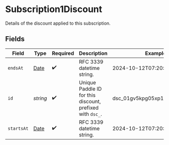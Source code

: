 # Subscription1Discount

Details of the discount applied to this subscription.


## Fields

| Field                                                                                         | Type                                                                                          | Required                                                                                      | Description                                                                                   | Example                                                                                       |
| --------------------------------------------------------------------------------------------- | --------------------------------------------------------------------------------------------- | --------------------------------------------------------------------------------------------- | --------------------------------------------------------------------------------------------- | --------------------------------------------------------------------------------------------- |
| `endsAt`                                                                                      | [Date](https://developer.mozilla.org/en-US/docs/Web/JavaScript/Reference/Global_Objects/Date) | :heavy_check_mark:                                                                            | RFC 3339 datetime string.                                                                     | 2024-10-12T07:20:50.52Z                                                                       |
| `id`                                                                                          | *string*                                                                                      | :heavy_check_mark:                                                                            | Unique Paddle ID for this discount, prefixed with `dsc_`.                                     | dsc_01gv5kpg05xp104ek2fmgjwttf                                                                |
| `startsAt`                                                                                    | [Date](https://developer.mozilla.org/en-US/docs/Web/JavaScript/Reference/Global_Objects/Date) | :heavy_check_mark:                                                                            | RFC 3339 datetime string.                                                                     | 2024-10-12T07:20:50.52Z                                                                       |